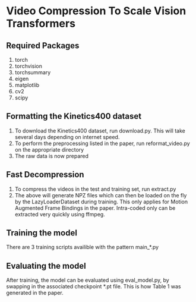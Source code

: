 # Video Compression To Scale Vision Transformers


## Required Packages
1. torch
2. torchvision
3. torchsummary
4. eigen
5. matplotlib
6. cv2
7. scipy


## Formatting the Kinetics400 dataset
1. To download the Kinetics400 dataset, run download.py. This will take several days depending on internet speed.
2. To perform the preprocessing listed in the paper, run reformat_video.py on the appropriate directory
3. The raw data is now prepared

## Fast Decompression
1. To compress the videos in the test and training set, run extract.py
2. The above will generate NPZ files which can then be loaded on the fly by the LazyLoaderDataset during training. This only applies for Motion Augmented Frame Bindings in the paper. Intra-coded only can be extracted very quickly using ffmpeg. 

## Training the model
There are 3 training scripts availible with the pattern main_*.py 

## Evaluating the model
After training, the model can be evaluated using eval_model.py, by swapping in the associated checkpoint *.pt file. This is how Table 1 was generated in the paper. 
